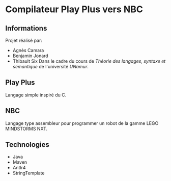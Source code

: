 # Compilateur Play Plus vers NBC

## Informations
Projet réalisé par:
* Agnès Camara
* Benjamin Jonard
* Thibault Six
Dans le cadre du cours de *Théorie des langages, syntaxe et sémantique* de l'université *UNamur*.

## Play Plus
Langage simple inspiré du C.

## NBC
Langage type assembleur pour programmer un robot de la gamme LEGO MINDSTORMS NXT.

## Technologies
* Java
* Maven
* Antlr4
* StringTemplate
